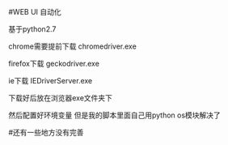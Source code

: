 #WEB UI 自动化

基于python2.7 

chrome需要提前下载 chromedriver.exe 

firefox下载 geckodriver.exe

ie下载 IEDriverServer.exe

下载好后放在浏览器exe文件夹下

然后配置好环境变量 但是我的脚本里面自己用python os模块解决了

#还有一些地方没有完善
